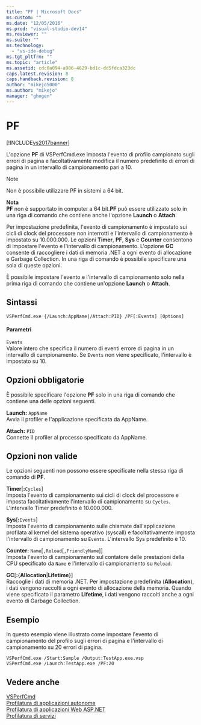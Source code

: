 ```yaml
---
title: "PF | Microsoft Docs"
ms.custom: ""
ms.date: "12/05/2016"
ms.prod: "visual-studio-dev14"
ms.reviewer: ""
ms.suite: ""
ms.technology: 
  - "vs-ide-debug"
ms.tgt_pltfrm: ""
ms.topic: "article"
ms.assetid: cdc0a094-a986-4629-bd1c-dd5fdca323dc
caps.latest.revision: 8
caps.handback.revision: 8
author: "mikejo5000"
ms.author: "mikejo"
manager: "ghogen"
---
```

# PF
[!INCLUDE[vs2017banner](../code-quality/includes/vs2017banner.md)]

L'opzione **PF** di VSPerfCmd.exe imposta l'evento di profilo campionato sugli errori di pagina e facoltativamente modifica il numero predefinito di errori di pagina in un intervallo di campionamento pari a 10.  
  
> [!NOTE]
>  Non è possibile utilizzare PF in sistemi a 64 bit.  
  
 **Nota**  
 **PF** non è supportato in computer a 64 bit.**PF** può essere utilizzato solo in una riga di comando che contiene anche l'opzione **Launch** o **Attach**.  
  
 Per impostazione predefinita, l'evento di campionamento è impostato sui cicli di clock del processore non interrotti e l'intervallo di campionamento è impostato su 10.000.000.  Le opzioni **Timer**, **PF**, **Sys** e **Counter** consentono di impostare l'evento e l'intervallo di campionamento.  L'opzione **GC** consente di raccogliere i dati di memoria .NET a ogni evento di allocazione e Garbage Collection.  In una riga di comando è possibile specificare una sola di queste opzioni.  
  
 È possibile impostare l'evento e l'intervallo di campionamento solo nella prima riga di comando che contiene un'opzione **Launch** o **Attach**.  
  
## Sintassi  
  
```  
VSPerfCmd.exe {/Launch:AppName|/Attach:PID} /PF[:Events] [Options]  
```  
  
#### Parametri  
 `Events`  
 Valore intero che specifica il numero di eventi errore di pagina in un intervallo di campionamento.  Se `Events` non viene specificato, l'intervallo è impostato su 10.  
  
## Opzioni obbligatorie  
 È possibile specificare l'opzione **PF** solo in una riga di comando che contiene una delle opzioni seguenti.  
  
 **Launch:** `AppName`  
 Avvia il profiler e l'applicazione specificata da AppName.  
  
 **Attach:** `PID`  
 Connette il profiler al processo specificato da AppName.  
  
## Opzioni non valide  
 Le opzioni seguenti non possono essere specificate nella stessa riga di comando di **PF**.  
  
 **Timer**\[**:**`Cycles`\]  
 Imposta l'evento di campionamento sui cicli di clock del processore e imposta facoltativamente l'intervallo di campionamento su `Cycles`.  L'intervallo Timer predefinito è 10.000.000.  
  
 **Sys**\[**:**`Events`\]  
 Imposta l'evento di campionamento sulle chiamate dall'applicazione profilata al kernel del sistema operativo \(syscall\) e facoltativamente imposta l'intervallo di campionamento su `Events`.  L'intervallo Sys predefinito è 10.  
  
 **Counter:** `Name`\[`,Reload`\[`,FriendlyName`\]\]  
 Imposta l'evento di campionamento sul contatore delle prestazioni della CPU specificato da `Name` e l'intervallo di campionamento su `Reload`.  
  
 **GC**\[**:**{**Allocation**&#124;**Lifetime**}\]  
 Raccoglie i dati di memoria .NET.  Per impostazione predefinita \(**Allocation**\), i dati vengono raccolti a ogni evento di allocazione della memoria.  Quando viene specificato il parametro **Lifetime**, i dati vengono raccolti anche a ogni evento di Garbage Collection.  
  
## Esempio  
 In questo esempio viene illustrato come impostare l'evento di campionamento del profilo sugli errori di pagina e l'intervallo di campionamento su 20 errori di pagina.  
  
```  
VSPerfCmd.exe /Start:Sample /Output:TestApp.exe.vsp  
VSPerfCmd.exe /Launch:TestApp.exe /PF:20  
```  
  
## Vedere anche  
 [VSPerfCmd](../profiling/vsperfcmd.md)   
 [Profilatura di applicazioni autonome](../profiling/command-line-profiling-of-stand-alone-applications.md)   
 [Profilatura di applicazioni Web ASP.NET](../profiling/command-line-profiling-of-aspnet-web-applications.md)   
 [Profilatura di servizi](../profiling/command-line-profiling-of-services.md)